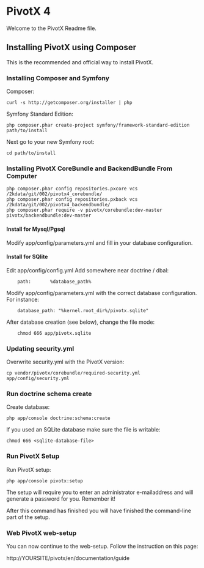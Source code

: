 PivotX 4
========

Welcome to the PivotX Readme file.



Installing PivotX using Composer
--------------------------------

This is the recommended and official way to install PivotX.


### Installing Composer and Symfony

Composer:

    curl -s http://getcomposer.org/installer | php

Symfony Standard Edition:

    php composer.phar create-project symfony/framework-standard-edition path/to/install

Next go to your new Symfony root:

    cd path/to/install


### Installing PivotX CoreBundle and BackendBundle From Computer

    php composer.phar config repositories.pxcore vcs /2kdata/git/002/pivotx4_corebundle/
    php composer.phar config repositories.pxback vcs /2kdata/git/002/pivotx4_backendbundle/
    php composer.phar require -v pivotx/corebundle:dev-master pivotx/backendbundle:dev-master


#### Install for Mysql/Pgsql

Modify app/config/parameters.yml and fill in your database configuration.


#### Install for SQlite

Edit app/config/config.yml
Add somewhere near doctrine / dbal:

        path:       %database_path%

Modify app/config/parameters.yml with the correct database configuration. For instance:

        database_path: "%kernel.root_dir%/pivotx.sqlite"

After database creation (see below), change the file mode:

        chmod 666 app/pivotx.sqlite


### Updating security.yml

Overwrite security.yml with the PivotX version:

    cp vendor/pivotx/corebundle/required-security.yml  app/config/security.yml


### Run doctrine schema create

Create database:

    php app/console doctrine:schema:create

If you used an SQLite database make sure the file is writable:

    chmod 666 <sqlite-database-file>


### Run PivotX Setup

Run PivotX setup:

    php app/console pivotx:setup

The setup will require you to enter an administrator e-mailaddress and will
generate a password for you. Remember it!

After this command has finished you will have finished the command-line
part of the setup.


### Web PivotX web-setup

You can now continue to the web-setup. Follow the instruction on this page:

http://YOURSITE/pivotx/en/documentation/guide

